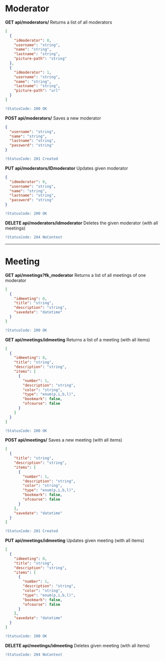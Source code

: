 <!-- Headings -->

# Moderator

**GET api/moderators/** Returns a list of all moderators

```json
[
  {
    "idmoderator": 0,
    "username": "string",
    "name": "string",
    "lastname": "string",
    "picture-path": "string"
  },
  {
    "idmoderator": 1,
    "username": "string",
    "name": "string",
    "lastname": "string",
    "picture-path": "url"
  }
]
```

```diff
!StatusCode: 200 OK
```

**POST api/moderators/** Saves a new moderator

```json
{
  "username": "string",
  "name": "string",
  "lastname": "string",
  "password": "string"
}
```

```diff
!StatusCode: 201 Created
```

**PUT api/moderators/IDmoderator** Updates given moderator

```json
{
  "idmoderator": 0,
  "username": "string",
  "name": "string",
  "lastname": "string",
  "password": "string"
}
```

```diff
!StatusCode: 200 OK
```

**DELETE api/moderators/idmoderator** Deletes the given moderator (with all meetings)

```diff
!StatusCode: 204 NoContext
```

---

# Meeting

**GET api/meetings?fk_moderator** Returns a list of all meetings of one moderator

```json
[
  {
    "idmeeting": 0,
    "title": "string",
    "description": "string",
    "savedate": "datetime"
  }
]
```

```diff
!StatusCode: 200 OK
```

**GET api/meetings/idmeeting** Returns a list of a meeting (with all items)

```json
[
  {
    "idmeeting": 0,
    "title": "string",
    "description": "string",
    "items": [
      {
        "number": 1,
        "description": "string",
        "color": "string",
        "type": "enum(p,i,b,l)",
        "bookmark": false,
        "ofcourse": false
      }
    ]
  }
]
```

```diff
!StatusCode: 200 OK
```

**POST api/meetings/** Saves a new meeting (with all items)

```json
[
  {
    "title": "string",
    "description": "string",
    "items": [
      {
        "number": 1,
        "description": "string",
        "color": "string",
        "type": "enum(p,i,b,l)",
        "bookmark": false,
        "ofcourse": false
      }
    ],
    "savedate": "datetime"
  }
]
```

```diff
!StatusCode: 201 Created
```

**PUT api/meetings/idmeeting** Updates given meeting (with all items)

```json
[
  {
    "idmeeting": 0,
    "title": "string",
    "description": "string",
    "items": [
      {
        "number": 1,
        "description": "string",
        "color": "string",
        "type": "enum(p,i,b,l)",
        "bookmark": false,
        "ofcourse": false
      }
    ],
    "savedate": "datetime"
  }
]
```

```diff
!StatusCode: 200 OK
```

**DELETE api/meetings/idmeeting** Deletes given meeting (with all items)

```diff
!StatusCode: 204 NoContext
```
